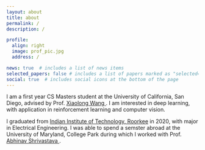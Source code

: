 ```yaml
---
layout: about
title: about
permalink: /
description: /

profile:
  align: right
  image: prof_pic.jpg
  address: /

news: true  # includes a list of news items
selected_papers: false # includes a list of papers marked as "selected={true}"
social: true  # includes social icons at the bottom of the page
---
```


I am a first year CS Masters student at the University of California, San Diego, advised by Prof. <a href="https://xiaolonw.github.io/"> Xiaolong Wang </a>. I am interested in deep learning, with application in reinforcement learning and computer vision.

I graduated from <a href="https://www.iitr.ac.in/">Indian Institute of Technology, Roorkee</a> in 2020, with major in Electrical Engineering. I was able to spend a semster abroad at the University of Maryland, College Park during which I worked with Prof. <a href="https://www.cs.umd.edu/~abhinav/">Abhinav Shrivastava </a>.